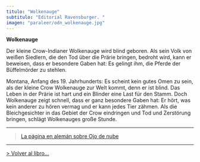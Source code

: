 ```yaml
---
titulo: "Wolkenauge"
subtitulo: "Editorial Ravensburger. "
imagen: "paraleer/odn_wolkenauge.jpg"
---
```

 **Wolkenauge**

Der kleine Crow-Indianer Wolkenauge wird blind geboren. Als sein Volk von weißen Siedlern, die den Tod über die Prärie bringen, bedroht wird, kann er beweisen, dass er besondere Gaben hat: Es gelingt ihm, die Pferde der Büffelmörder zu stehlen.

Montana, Anfang des 19. Jahrhunderts: Es scheint kein gutes Omen zu sein, als der kleine Crow Wolkenauge zur Welt kommt, denn er ist blind. Das Leben in der Prärie ist hart und ein Blinder eine Last für den Stamm. Doch Wolkenauge zeigt schnell, dass er ganz besondere Gaben hat: Er hört, was kein anderer zu hören vermag und er kann jedes Tier zähmen. Als die Bleichgesichter in das Gebiet der Crow eindringen und Tod und Zerstörung bringen, schlägt Wolkenauges große Stunde.

* * *
> [La página en alemán sobre Ojo de nube](http://www.sk-kultur.de/buchwochen10/aut10_06.htm)
* * *

[> Volver al libro…](/ver/mislibros/ojodenube)

